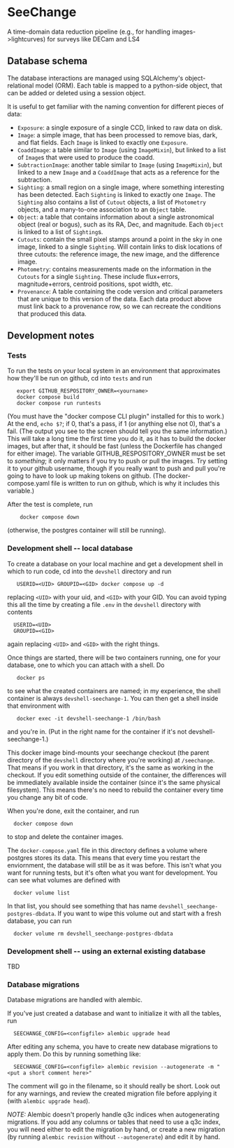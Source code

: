 # SeeChange
A time-domain data reduction pipeline (e.g., for handling images->lightcurves) for surveys like DECam and LS4


## Database schema

The database interactions are managed using SQLAlchemy's object-relational model (ORM). 
Each table is mapped to a python-side object, that can be added or deleted using a session object.

It is useful to get familiar with the naming convention for different pieces of data: 

- `Exposure`: a single exposure of a single CCD, linked to raw data on disk. 
- `Image`: a simple image, that has been processed to remove bias, dark, and flat fields.
  Each `Image` is linked to exactly one `Exposure`. 
- `CoaddImage`: a table similar to `Image` (using `ImageMixin`), but linked to a list of `Image`s 
  that were used to produce the coadd.  
- `SubtractionImage`: another table similar to `Image` (using `ImageMixin`), but linked to a new `Image` and 
  a `CoaddImage` that acts as a reference for the subtraction. 
- `Sighting`: a small region on a single image, where something interesting has been detected. 
  Each `Sighting` is linked to exactly one `Image`. The `Sighting` also contains a list of `Cutout` objects,
  a list of `Photometry` objects, and a many-to-one association to an `Object` table.  
- `Object`: a table that contains information about a single astronomical object (real or bogus), 
  such as its RA, Dec, and magnitude. Each `Object` is linked to a list of `Sighting`s. 
- `Cutouts`: contain the small pixel stamps around a point in the sky in one image, linked to a single `Sighting`.
  Will contain links to disk locations of three cutouts: the reference image, the new image, and the difference image.
- `Photometry`: contains measurements made on the information in the `Cutouts` for a single `Sighting`. 
  These include flux+errors, magnitude+errors, centroid positions, spot width, etc. 
- `Provenance`: A table containing the code version and critical parameters that are unique to this version of the data. 
  Each data product above must link back to a provenance row, so we can recreate the conditions that produced this data. 

## Development notes

### Tests

To run the tests on your local system in an environment that approximates how they'll be run on github, cd into `tests` and run
```
   export GITHUB_RESPOSITORY_OWNER=<yourname>
   docker compose build
   docker compose run runtests
```
(You must have the "docker compose CLI plugin" installed for this to work.)  At the end, `echo $?`; if 0, that's a pass, if 1 (or anything else not 0), that's a fail.  (The output you see to the screen should tell you the same information.)  This will take a long time the first time you do it, as it has to build the docker images, but after that, it should be fast (unless the Dockerfile has changed for either image).  The variable GITHUB_RESPOSITORY_OWNER must be set to *something*; it only matters if you try to push or pull the images.  Try setting it to your github username, though if you really want to push and pull you're going to have to look up making tokens on github.  (The docker-compose.yaml file is written to run on github, which is why it includes this variable.)

After the test is complete, run
```
    docker compose down
```
(otherwise, the postgres container will still be running).

### Development shell -- local database

To create a database on your local machine and get a development shell in which to run code, cd into the `devshell` directory and run
```
   USERID=<UID> GROUPID=<GID> docker compose up -d
```
replacing `<UID>` with your uid, and `<GID>` with your GID.  You can avoid typing this all the time by creating a file `.env` in the `devshell` directory with contents
```
  USERID=<UID>
  GROUPID=<GID>
```
again replacing `<UID>` and `<GID>` with the right things.

Once things are started, there will be two containers running, one for your database, one to which you can attach with a shell.  Do
```
   docker ps
```
to see what the created containers are named; in my experience, the shell container is always `devshell-seechange-1`.  You can then get a shell inside that environment with
```
   docker exec -it devshell-seechange-1 /bin/bash
```
and you're in.  (Put in the right name for the container if it's not devshell-seechange-1.)

This docker image bind-mounts your seechange checkout (the parent directory of the `devshell` directory where you're working) at `/seechange`.  That means if you work in that directory, it's the same as working in the checkout.  If you edit something outside of the container, the differences will be immediately available inside the container (since it's the same physical filesystem).  This means there's no need to rebuild the container every time you change any bit of code.

When you're done, exit the container, and run
```
  docker compose down
```
to stop and delete the container images.

The `docker-compose.yaml` file in this directory defines a volume where postgres stores its data.  This means that every time you restart the enviornment, the database will still be as it was before.  This isn't what you want for running tests, but it's often what you want for development.  You can see what volumes are defined with
```
  docker volume list
```
In that list, you should see something that has name `devshell_seechange-postgres-dbdata`.  If you want to wipe this volume out and start with a fresh database, you can run
```
  docker volume rm devshell_seechange-postgres-dbdata
```

### Development shell -- using an external existing database

TBD

### Database migrations

Database migrations are handled with alembic.

If you've just created a database and want to initialize it with all the tables, run
```
  SEECHANGE_CONFIG=<configfile> alembic upgrade head
```

After editing any schema, you have to create new database migrations to apply them.  Do this by running something like:
```
  SEECHANGE_CONFIG=<configfile> alembic revision --autogenerate -m "<put a short comment here>"
```
The comment will go in the filename, so it should really be short.  Look out for any warnings, and review the created migration file before applying it (with `alembic upgrade head`).

*NOTE:* Alembic doesn't properly handle q3c indices when autogenerating migrations. If you add any columns or tables that need to use a q3c index, you will need either to edit the migration by hand, or create a new migration (by running a`lembic revision` without `--autogenerate`) and edit it by hand.